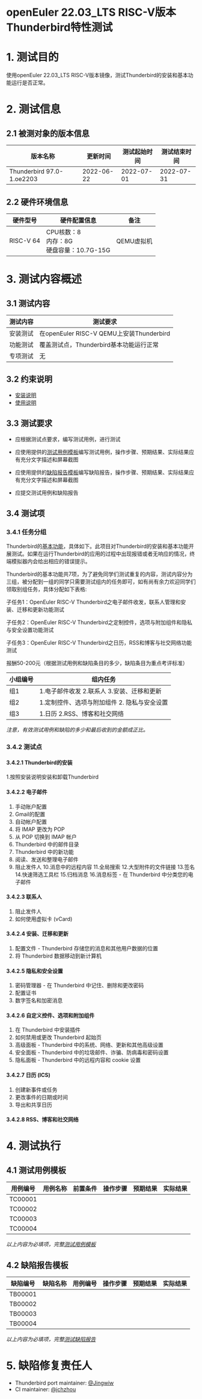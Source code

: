 # openEuler 22.03_LTS RISC-V版本Thunderbird特性测试

# 1. 测试目的

使用openEuler 22.03_LTS RISC-V版本镜像，测试Thunderbird的安装和基本功能运行是否正常。

# 2. 测试信息

## 2.1 被测对象的版本信息

| 版本名称     | 更新时间   | 测试起始时间 | 测试结束时间 |
| ------------ | ---------- | ------------ | ------------ |
| Thunderbird 97.0-1.oe2203 | 2022-06-22 | 2022-07-01              |  2022-07-31            |

## 2.2 硬件环境信息

| 硬件型号  | 硬件配置信息                            | 备注       |
| --------- | --------------------------------------- | ---------- |
| RISC-V 64 | CPU核数：8<br>内存：8G<br>硬盘容量：10.7G-15G | QEMU虚拟机 |

# 3. 测试内容概述

## 3.1   测试内容

| 测试内容 | 测试要求                             |
| -------- | ------------------------------------ |
| 安装测试 | 在openEuler RISC-V QEMU上安装Thunderbird |
| 功能测试 | 覆盖测试点，Thunderbird基本功能运行正常  |
| 专项测试 | 无                                   |

## 3.2   约束说明

- [安装说明](./Thunderbird_installation_guide.md)
- [使用说明](./Thunderbird_userguide.md)

## 3.3 测试要求

- 应根据测试点要求，编写测试用例，进行测试

- 应使用提供的[测试用例模板](./测试用例模板.xlsx)编写测试用例，操作步骤、预期结果、实际结果应有充分文字描述和屏幕截图

- 应使用提供的[缺陷报告模板](./缺陷报告模板.xlsx)编写缺陷报告，操作步骤、预期结果、实际结果应有充分文字描述和屏幕截图

- 应提交测试用例和缺陷报告

## 3.4   测试项

### 3.4.1 任务分组

Thunderbird的[基本功能](https://support.mozilla.org/en-US/products/thunderbird)，具体如下。此项目对Thunderbird的安装和基本功能开展测试。如果在运行Thunderbird的应用的过程中出现报错或者无响应的情况，终端模拟器内会给出相应的错误提示。

Thunderbird的基本功能共7项，为了避免同学们测试重复的内容，测试内容分为三组，被分配到一组的同学只需要测试组内的任务即可，如有尚有余力欢迎同学们领取别组任务，具体分配如下表格:

子任务1：OpenEuler RISC-V Thunderbird之电子邮件收发，联系人管理和安装、迁移和更新功能测试

子任务2：OpenEuler RISC-V Thunderbird之定制控件，选项与附加组件和隐私与安全设置功能测试

子任务3：OpenEuler RISC-V Thunderbird之日历，RSS和博客与社交网络功能测试

报酬50-200元（根据测试用例和缺陷条目的多少，缺陷条目为重点考评标准）

   | 小组编号 | 组内任务                 |
   | -------- | ------------------------ |
   | 组1      | 1.电子邮件收发 2.联系人 3.安装、迁移和更新            |
   | 组2      | 1.定制控件、选项与附加组件 2. 隐私与安全设置 |
   | 组3      | 1.日历 2.RSS、博客和社交网络      |

*注意，有效测试用例和缺陷的多少和最后收到的金额成正比。*

### 3.4.2 测试点

#### 3.4.2.1 Thunderbird的安装

1.按照安装说明安装和卸载Thunderbird

#### 3.4.2.2 电子邮件

1. 手动账户配置
2. Gmail的配置
3. 自动帐户配置
4. 将 IMAP 更改为 POP
5. 从 POP 切换到 IMAP 帐户
6. Thunderbird 中的邮件目录
7. Thunderbird 中的新功能
8. 阅读、发送和整理电子邮件
9. 阻止发件人
10.消息中的远程内容
11.全局搜索
12.大型附件的文件链接
13.签名
14.快速筛选工具栏
15.归档消息
16.消息标签 - 在 Thunderbird 中分类您的电子邮件

#### 3.4.2.3 联系人

1. 阻止发件人
2. 如何使用虚拟卡 (vCard)

#### 3.4.2.4 安装、迁移和更新

1. 配置文件 - Thunderbird 存储您的消息和其他用户数据的位置
2. 将 Thunderbird 数据移动到新计算机

#### 3.4.2.5 隐私和安全设置

1. 密码管理器 - 在 Thunderbird 中记住、删除和更改密码
2. 配置证书
3. 数字签名和加密消息

#### 3.4.2.6 自定义控件、选项和附加组件

1. 在 Thunderbird 中安装插件
2. 如何禁用或更改 Thunderbird 起始页
3. 高级面板 - Thunderbird 中的系统、网络、更新和其他高级设置
4. 安全面板 - Thunderbird 中的垃圾邮件、诈骗、防病毒和密码设置
5. 隐私面板 - Thunderbird 中的远程内容和 cookie 设置

#### 3.4.2.7 日历 (ICS)

1. 创建新事件或任务
2. 更改事件的日期或时间
3. 导出和共享日历

#### 3.4.2.8 RSS、博客和社交网络

# 4. 测试执行

## 4.1   测试用例模板

   | 用例编号 | 用例名称 | 前置条件 | 操作步骤 | 预期结果 | 实际结果 |
   | -------- | -------- | -------- | -------- | -------- | -------- |
   | TC00001  |          |          |          |          |          |
   | TC00002  |          |          |          |          |          |
   | TC00003  |          |          |          |          |          |
   | TC00004  |          |          |          |          |          |

*以上内容为必填项，完整[测试用例模板](./测试用例模板.xlsx)*

## 4.2   缺陷报告模板

   | 缺陷编号 | 缺陷名称 | 用例编号 | 操作步骤 | 预期结果 | 实际结果 |
   | -------- | -------- | -------- | -------- | -------- | -------- |
   | TB00001  |          |          |          |          |          |
   | TB00002  |          |          |          |          |          |
   | TB00003  |          |          |          |          |          |
   | TB00004  |          |          |          |          |          |

   *以上内容为必填项，完整[测试缺陷报告](./缺陷报告模板.xlsx)*

# 5. 缺陷修复责任人

- Thunderbird port maintainer: [@Jingwiw](https://gitee.com/Jingwiw)
- CI maintainer: [@jchzhou](https://gitee.com/jchzhou)
